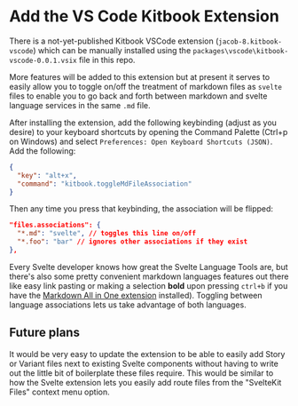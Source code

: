 # Add the VS Code Kitbook Extension

There is a not-yet-published Kitbook VSCode extension (`jacob-8.kitbook-vscode`) which can be manually installed using the `packages\vscode\kitbook-vscode-0.0.1.vsix` file in this repo.

More features will be added to this extension but at present it serves to easily allow you to toggle on/off the treatment of markdown files as `svelte` files to enable you to go back and forth between markdown and svelte language services in the same `.md` file.

After installing the extension, add the following keybinding (adjust as you desire) to your keyboard shortcuts by opening the Command Palette (Ctrl+p on Windows) and select `Preferences: Open Keyboard Shortcuts (JSON)`. Add the following:

```json title="keybindings.json"
{
  "key": "alt+x",
  "command": "kitbook.toggleMdFileAssociation"
}
```

Then any time you press that keybinding, the association will be flipped:

```json title=".vscode/settings.json" {2}
"files.associations": {
  "*.md": "svelte", // toggles this line on/off
  "*.foo": "bar" // ignores other associations if they exist
},
```

Every Svelte developer knows how great the Svelte Language Tools are, but there's also some pretty convenient markdown languages features out there like easy link pasting or making a selection **bold** upon pressing `ctrl+b` if you have the [Markdown All in One extension](https://marketplace.visualstudio.com/items?itemName=yzhang.markdown-all-in-one) installed). Toggling between language associations lets us take advantage of both languages.

## Future plans

It would be very easy to update the extension to be able to easily add Story or Variant files next to existing Svelte components without having to write out the little bit of boilerplate these files require. This would be similar to how the Svelte extension lets you easily add route files from the "SvelteKit Files" context menu option.